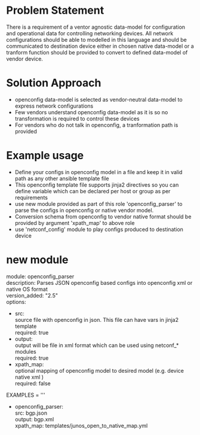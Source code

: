 # Problem Statement

There is a requirement of a ventor agnostic data-model for configuration and operational data for controlling networking devices. All network configurations should be able to modelled in this language and should be communicated to destination device either in chosen native data-model or a tranform function should be provided to convert to defined data-model of vendor device.

# Solution Approach
- openconfig data-model is selected as vendor-neutral data-model to express network configurations
- Few vendors understand openconfig data-model as it is so no transformation is required to control these devices
- For vendors who do not talk in openconfig, a tranformation path is provided

# Example usage
- Define your configs in openconfig model in a file and keep it in valid path as any other ansible template file
- This openconfig template file supports jinja2 directives so you can define variable which can be declared per
  host or group as per requirements
- use new module provided as part of this role 'openconfig_parser' to parse the configs in openconfig or native
  vendor model. 
- Conversion schema from openconfig to vendor native format should be provided by argument 'xpath_map' to above role
- use 'netconf_config' module to play configs produced to destination device

# new module

module: openconfig_parser                                                                                                                  
description: Parses JSON openconfig based configs into openconfig xml or native OS format                                                                                                                                    
version_added: "2.5"                                                                                                                        
options:                                                                                                                                    
   - src:                                                                                                                                      
       source file with openconfig in json. This file can have vars in jinja2 template                                                         
       required: true                                                                                                                          
   - output:                                                                                                                                   
       output will be file in xml format which can be used using netconf_* modules                                                                                                                                 
       required: true                                                                                                                          
   - xpath_map:                                                                                                                                
       optional mapping of openconfig model to desired model (e.g. device native xml )                                                                                                                           
       required: false                                                                                                                         
                                                                                                                                     
EXAMPLES = '''                                                                                                                              
- openconfig_parser:                                                                                                                       
    src: bgp.json                                                                                                                           
    output: bgp.xml                                                                                                                         
    xpath_map: templates/junos_open_to_native_map.yml  
                                                                                              
